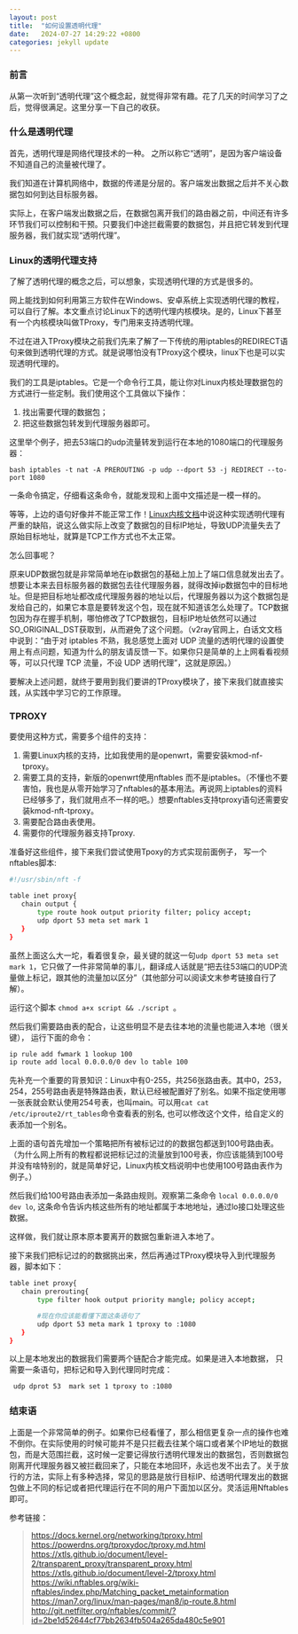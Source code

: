 ```yaml
---
layout: post
title:  "如何设置透明代理"
date:   2024-07-27 14:29:22 +0800
categories: jekyll update
---
```


### 前言

从第一次听到“透明代理”这个概念起，就觉得非常有趣。花了几天的时间学习了之后，觉得很满足。这里分享一下自己的收获。

### 什么是透明代理  

首先，透明代理是网络代理技术的一种。 之所以称它“透明”，是因为客户端设备不知道自己的流量被代理了。  

我们知道在计算机网络中，数据的传递是分层的。客户端发出数据之后并不关心数据包如何到达目标服务器。 

实际上，在客户端发出数据之后，在数据包离开我们的路由器之前，中间还有许多环节我们可以控制和干预。只要我们中途拦截需要的数据包，并且把它转发到代理服务器，我们就实现“透明代理”。

### Linux的透明代理支持

了解了透明代理的概念之后，可以想象，实现透明代理的方式是很多的。

网上能找到如何利用第三方软件在Windows、安卓系统上实现透明代理的教程，可以自行了解。本文重点讨论Linux下的透明代理内核模块。是的，Linux下甚至有一个内核模块叫做TProxy，专门用来支持透明代理。  

不过在进入TProxy模块之前我们先来了解了一下传统的用iptables的REDIRECT语句来做到透明代理的方式。就是说哪怕没有TProxy这个模块，linux下也是可以实现透明代理的。

我们的工具是iptables。它是一个命令行工具，能让你对Linux内核处理数据包的方式进行一些定制。我们使用这个工具做以下操作：
1. 找出需要代理的数据包； 
2. 把这些数据包转发到代理服务器即可。
   
这里举个例子，把去53端口的udp流量转发到运行在本地的1080端口的代理服务器：

`bash iptables -t nat -A PREROUTING -p udp --dport 53 -j REDIRECT --to-port 1080`

一条命令搞定，仔细看这条命令，就能发现和上面中文描述是一模一样的。  

等等，上边的语句好像并不能正常工作！[Linux内核文档](https://docs.kernel.org/networking/tproxy.html#redirecting-traffic)中说这种实现透明代理有严重的缺陷，说这么做实际上改变了数据包的目标IP地址，导致UDP流量失去了原始目标地址，就算是TCP工作方式也不太正常。  

怎么回事呢？ 

原来UDP数据包就是非常简单地在ip数据包的基础上加上了端口信息就发出去了。想要让本来去目标服务器的数据包去往代理服务器，就得改掉ip数据包中的目标地址。但是把目标地址都改成代理服务器的地址以后，代理服务器以为这个数据包是发给自己的，如果它本意是要转发这个包，现在就不知道该怎么处理了。TCP数据包因为存在握手机制，哪怕修改了TCP数据包，目标IP地址依然可以通过SO_ORIGINAL_DST获取到，从而避免了这个问题。（v2ray官网上，白话文文档中说到：“由于对 iptables 不熟，我总感觉上面对 UDP 流量的透明代理的设置使用上有点问题，知道为什么的朋友请反馈一下。如果你只是简单的上上网看看视频等，可以只代理 TCP 流量，不设 UDP 透明代理”，这就是原因。）

要解决上述问题，就终于要用到我们要讲的TProxy模块了，接下来我们就直接实践，从实践中学习它的工作原理。

### TPROXY

要使用这种方式，需要多个组件的支持：

 1. 需要Linux内核的支持，比如我使用的是openwrt，需要安装kmod-nf-tproxy。
 2. 需要工具的支持，新版的openwrt使用nftables 而不是iptables。（不懂也不要害怕，我也是从零开始学习了nftables的基本用法。再说网上iptables的资料已经够多了，我们就用点不一样的吧。）想要nftables支持tproxy语句还需要安装kmod-nft-tproxy。
 3. 需要配合路由表使用。
 4. 需要你的代理服务器支持Tproxy.

准备好这些组件，接下来我们尝试使用Tpoxy的方式实现前面例子，
写一个nftables脚本:  

 ```bash
 #!/usr/sbin/nft -f

 table inet proxy{
    chain output {
        type route hook output priority filter; policy accept;
        udp dport 53 meta set mark 1
    }
 }
 ```

虽然上面这么大一坨，看着很复杂，最关键的就这一句```udp dport 53 meta set mark 1```，它只做了一件非常简单的事儿，翻译成人话就是“把去往53端口的UDP流量做上标记，跟其他的流量加以区分”（其他部分可以阅读文末参考链接自行了解）。

运行这个脚本 ```chmod a+x script && ./script ```。

然后我们需要路由表的配合，让这些明显不是去往本地的流量也能进入本地（很关键）， 运行下面的命令：

 ```bash
 ip rule add fwmark 1 lookup 100
 ip route add local 0.0.0.0/0 dev lo table 100
 ```
  
先补充一个重要的背景知识：Linux中有0-255，共256张路由表。其中0，253，254，255号路由表是特殊路由表，默认已经被配置好了别名。如果不指定使用哪一张表就会默认使用254号表，也叫main。可以用```cat cat /etc/iproute2/rt_tables```命令查看表的别名, 也可以修改这个文件，给自定义的表添加一个别名。

上面的语句首先增加一个策略把所有被标记过的的数据包都送到100号路由表。（为什么网上所有的教程都说把标记过的流量放到100号表，你应该能猜到100号并没有啥特别的，就是简单好记，Linux内核文档说明中也使用100号路由表作为例子。）  

然后我们给100号路由表添加一条路由规则。观察第二条命令 ```local 0.0.0.0/0  dev lo```, 这条命令告诉内核这些所有的地址都属于本地地址，通过lo接口处理这些数据。

这样做，我们就让原本原本要离开的数据包重新进入本地了。

接下来我们把标记过的的数据挑出来，然后再通过TProxy模块导入到代理服务器，脚本如下：

 ```bash
 table inet proxy{
    chain prerouting{
        type filter hook output priority mangle; policy accept;

        #现在你应该能看懂下面这条语句了
        udp dport 53 meta mark 1 tproxy to :1080
    }
 }
 ```

以上是本地发出的数据我们需要两个链配合才能完成。如果是进入本地数据， 只需要一条语句，把标记和导入到代理同时完成：

```bash
 udp dprot 53  mark set 1 tproxy to :1080
```

### 结束语

上面是一个非常简单的例子。如果你已经看懂了，那么相信更复杂一点的操作也难不倒你。在实际使用的时候可能并不是只拦截去往某个端口或者某个IP地址的数据包，而是大范围拦截，这时候一定要记得放行透明代理发出的数据包，否则数据包刚离开代理服务器又被拦截回来了，只能在本地回环，永远也发不出去了。关于放行的方法，实际上有多种选择，常见的思路是放行目标IP、给透明代理发出的数据包做上不同的标记或者把代理运行在不同的用户下面加以区分。灵活运用Nftables即可。

参考链接：
 > <https://docs.kernel.org/networking/tproxy.html>  
 > <https://powerdns.org/tproxydoc/tproxy.md.html>  
 > <https://xtls.github.io/document/level-2/transparent_proxy/transparent_proxy.html>  
 > <https://xtls.github.io/document/level-2/tproxy.html>  
 > <https://wiki.nftables.org/wiki-nftables/index.php/Matching_packet_metainformation>  
 > <https://man7.org/linux/man-pages/man8/ip-route.8.html>  
 > <http://git.netfilter.org/nftables/commit/?id=2be1d52644cf77bb2634fb504a265da480c5e901>  
